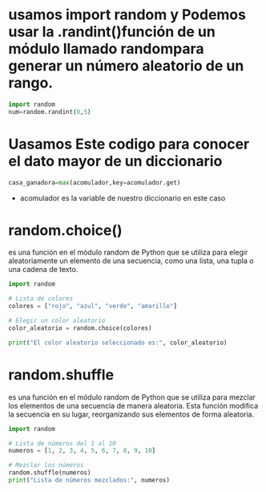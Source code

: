 # usamos import random y Podemos usar la .randint()función de un módulo llamado randompara generar un número aleatorio de un rango.
```py
import random
num=random.randint(0,5)
````
# Uasamos Este codigo para conocer el dato mayor de un diccionario 
```py
casa_ganadora=max(acomulador,key=acomulador.get)
````
- acomulador es la variable de nuestro diccionario en este caso

# random.choice() 
es una función en el módulo random de Python que se utiliza para elegir aleatoriamente un elemento de una secuencia, como una lista, una tupla o una cadena de texto.
```py
import random

# Lista de colores
colores = ["rojo", "azul", "verde", "amarillo"]

# Elegir un color aleatorio
color_aleatorio = random.choice(colores)

print("El color aleatorio seleccionado es:", color_aleatorio)
````

# random.shuffle 
es una función en el módulo random de Python que se utiliza para mezclar los elementos de una secuencia de manera aleatoria. Esta función modifica la secuencia en su lugar, reorganizando sus elementos de forma aleatoria.

````py
import random

# Lista de números del 1 al 10
numeros = [1, 2, 3, 4, 5, 6, 7, 8, 9, 10]

# Mezclar los números
random.shuffle(numeros)
print("Lista de números mezclados:", numeros)
````
